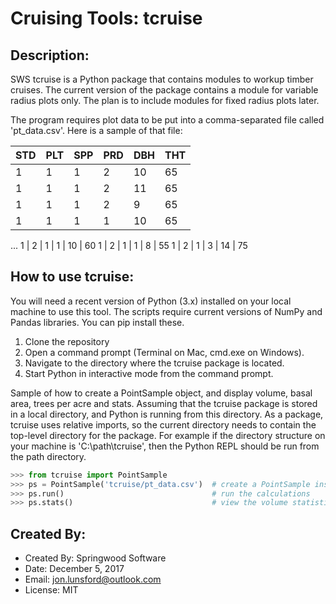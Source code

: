 # Cruising Tools:  tcruise

## Description:
SWS tcruise is a Python package that contains modules to workup timber cruises.
The current version of the package contains a module for variable radius
plots only.  The plan is to include modules for fixed radius plots later.

The program requires plot data to be put into a comma-separated file called
'pt_data.csv'.  Here is a sample of that file:


STD | PLT | SPP | PRD | DBH | THT
----| --- | --- | ----| --- | ---
1	| 1   | 1   | 2   | 10  | 65
1	| 1   | 1	| 2   | 11  | 65
1	| 1   | 1   | 2   | 9   | 65
1   | 1   | 1   | 1   | 10  | 65
...
1   | 2   | 1   | 1   | 10  | 60
1   | 2   | 1   | 1   | 8   | 55
1   | 2   | 1   | 3   | 14  | 75



## How to use tcruise:
You will need a recent version of Python (3.x) installed on your local machine to use this tool.
The scripts require current versions of NumPy and Pandas libraries.  You can pip install these.

1.  Clone the repository
2.  Open a command prompt (Terminal on Mac, cmd.exe on Windows).
2.  Navigate to the directory where the tcruise package is located.
3.  Start Python in interactive mode from the command prompt.


Sample of how to create a PointSample object, and display volume, basal area, trees per acre and stats.
Assuming that the tcruise package is stored in a local directory, and Python is
running from this directory.  As a package, tcruise uses relative imports, so the current directory
needs to contain the top-level directory for the package.  For example if the directory structure
on your machine is 'C:\path\tcruise', then the Python REPL should be run from the path directory.

```python
>>> from tcruise import PointSample
>>> ps = PointSample('tcruise/pt_data.csv')  # create a PointSample instance
>>> ps.run()   								 # run the calculations
>>> ps.stats()								 # view the volume statistics
```



## Created By:
* Created By:    Springwood Software
* Date:          December 5, 2017
* Email:         jon.lunsford@outlook.com
* License:       MIT


		
	
		